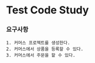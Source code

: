 # Test Code Study

### 요구사항
```text
1. 커머스 프로젝트를 생성한다.
2. 커머스에서 상품을 등록할 수 있다.
3. 커머스에서 주문을 할 수 있다.
```

